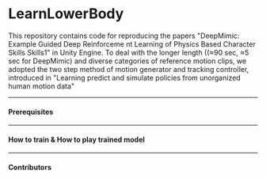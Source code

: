 # LearnLowerBody

This repository contains code for reproducing the papers "DeepMimic: Example Guided Deep Reinforceme nt Learning of Physics Based Character Skills Skills1" in Unity Engine. To deal with the longer length ((≈90 sec, ≈5 sec for DeepMimic) and diverse categories of reference motion clips, we adopted the two step method of motion generator and tracking controller, introduced in "Learning predict and simulate policies from unorganized human motion data" 



----

#### Prerequisites

----

#### How to train & How to play trained model

----

#### Contributors

